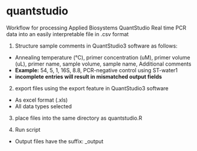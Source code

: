 # quantstudio
Workflow for processing Applied Biosystems QuantStudio Real time PCR data into an easily interpretable file in .csv format

1) Structure sample comments in QuantStudio3 software as follows:
  - Annealing temperature (°C), primer concentration (uM), primer volume (uL), primer name, sample volume, sample name, Additional comments
  - **Example:** 54, 5, 1, 16S, 8.8, PCR-negative control using ST-water1 
  - **incomplete entries will result in mismatched output fields**

2) export files using the export feature in QuantStudio3 software
  - As excel format (.xls)
  - All data types selected

3) place files into the same directory as quantstudio.R

4) Run script 
  - Output files have the suffix: _output 
